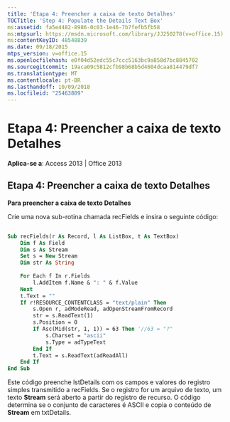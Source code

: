 ```yaml
---
title: 'Etapa 4: Preencher a caixa de texto Detalhes'
TOCTitle: 'Step 4: Populate the Details Text Box'
ms:assetid: fa5e4482-8986-0c03-1e46-7b7fefb5fb58
ms:mtpsurl: https://msdn.microsoft.com/library/JJ250278(v=office.15)
ms:contentKeyID: 48548839
ms.date: 09/18/2015
mtps_version: v=office.15
ms.openlocfilehash: e0f04d52edc55c7ccc5163bc9a858d7bc8845702
ms.sourcegitcommit: 19aca09c5812cfb98b68b5d4604dcaa814479df7
ms.translationtype: MT
ms.contentlocale: pt-BR
ms.lasthandoff: 10/09/2018
ms.locfileid: "25463809"
---
```

# <a name="step-4-populate-the-details-text-box"></a>Etapa 4: Preencher a caixa de texto Detalhes


**Aplica-se a**: Access 2013 | Office 2013

## <a name="step-4-populate-the-details-text-box"></a>Etapa 4: Preencher a caixa de texto Detalhes

**Para preencher a caixa de texto Detalhes**

Crie uma nova sub-rotina chamada recFields e insira o seguinte código:

```vb 
 
Sub recFields(r As Record, l As ListBox, t As TextBox) 
    Dim f As Field 
    Dim s As Stream 
    Set s = New Stream 
    Dim str As String 
     
    For Each f In r.Fields 
        l.AddItem f.Name & ": " & f.Value 
    Next 
    t.Text = "" 
    If r!RESOURCE_CONTENTCLASS = "text/plain" Then 
        s.Open r, adModeRead, adOpenStreamFromRecord 
        str = s.ReadText(1) 
        s.Position = 0 
        If Asc(Mid(str, 1, 1)) = 63 Then '//63 = "?" 
            s.Charset = "ascii" 
            s.Type = adTypeText 
        End If 
        t.Text = s.ReadText(adReadAll) 
    End If 
End Sub 
```

Este código preenche lstDetails com os campos e valores do registro simples transmitido a recFields. Se o registro for um arquivo de texto, um texto **Stream** será aberto a partir do registro de recurso. O código determina se o conjunto de caracteres é ASCII e copia o conteúdo de **Stream** em txtDetails.

